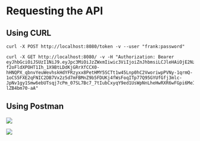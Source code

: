 # Requesting the API

## Using CURL

```shell
curl -X POST http://localhost:8080/token -v --user "frank:password"

curl -X GET http://localhost:8080/ -v -H "Authorization: Bearer eyJhbGciOiJSUzI1NiJ9.eyJpc3MiOiJzZWxmIiwic3ViIjoiZnJhbmsiLCJleHAiOjE2NzkzOTEwMDgsImlhdCI6MTY3OTM4NzQwOCwic2NvcGUiOiJyZWFkIn0.Z83mntjJwikQBDQs-f2oFldXPOHT1Ih_1X9BtLDdKjGRrXfCCX0-hHNQPX_qbnvYeuWevhskHdYFRzyxx8PetHMY5SCTt1w45Lnp0hC2VworiwpPVNy-1qrmQ-1oCS5FXE2qFNIC2DB7Vx2z5d7mFBMnZ9b5FDUKj4fWsFoqITp77Q95GYUfGfj3mlc-JpNv1gy1Smw6ebUTsqj7cPm_07SL7Bc7_7tIubCxyqY9ed1UsWpNnLheHwRXR6wFGpi6MeINmVvBs4hKyicIk7R1RzVbpJGenpiC2BIPR2x9I4tfkyK5IRIpsrmyJUN5iT2NAxafhCbr4B-lZB4bm70-aA"
```

## Using Postman


![](/home/frank/develop/project/edu/spring/spring-boot/security/jwt-dan-vega/spring-boot-security-jwt-2/static/Postman1.png)

![](/home/frank/develop/project/edu/spring/spring-boot/security/jwt-dan-vega/spring-boot-security-jwt-2/static/Postman2.jpg)
